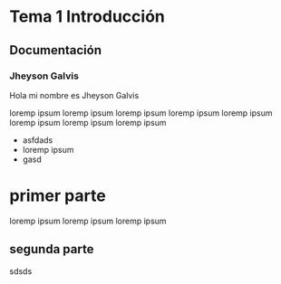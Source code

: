 # Tema 1 Introducción
## Documentación
### Jheyson Galvis

Hola mi nombre es Jheyson Galvis 

loremp ipsum loremp ipsum  loremp ipsum  loremp ipsum  loremp ipsum  loremp ipsum 
loremp ipsum loremp ipsum  
* asfdads
* loremp ipsum 
* gasd
# primer parte
loremp ipsum loremp ipsum loremp ipsum 
## segunda parte
sdsds   